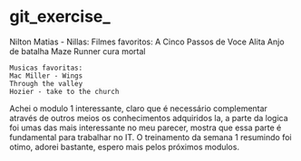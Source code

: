 # git_exercise_

Nilton Matias - Nillas:
    Filmes favoritos: 
   A Cinco Passos de Voce
   Alita Anjo de batalha
   Maze Runner cura mortal

    Musicas favoritas:
    Mac Miller - Wings
    Through the valley
    Hozier - take to the church

Achei o modulo 1 interessante, claro que é necessário complementar através de outros meios os conhecimentos adquiridos la, a parte da logica foi umas das mais interessante no meu parecer, mostra que essa parte é fundamental para trabalhar no IT.
O treinamento da semana 1 resumindo foi otimo, adorei bastante, espero mais pelos próximos modulos.

